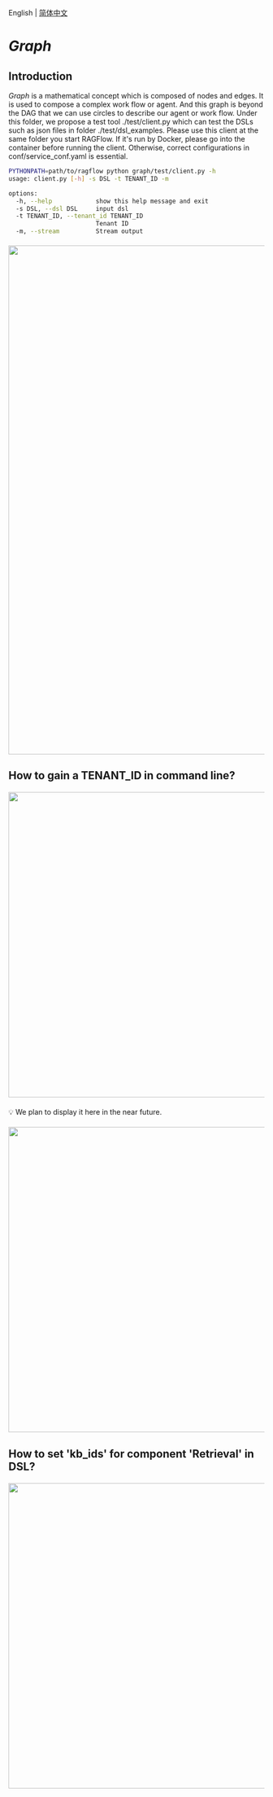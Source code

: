 English | [简体中文](./README_zh.md)

# *Graph*


## Introduction

*Graph* is a mathematical concept which is composed of nodes and edges. 
It is used to compose a complex work flow or agent. 
And this graph is beyond the DAG that we can use circles to describe our agent or work flow.
Under this folder, we propose a test tool ./test/client.py which can test the DSLs such as json files in folder ./test/dsl_examples.
Please use this client at the same folder you start RAGFlow. If it's run by Docker, please go into the container before running the client.
Otherwise, correct configurations in conf/service_conf.yaml is essential.

```bash
PYTHONPATH=path/to/ragflow python graph/test/client.py -h
usage: client.py [-h] -s DSL -t TENANT_ID -m

options:
  -h, --help            show this help message and exit
  -s DSL, --dsl DSL     input dsl
  -t TENANT_ID, --tenant_id TENANT_ID
                        Tenant ID
  -m, --stream          Stream output
```
<div align="center" style="margin-top:20px;margin-bottom:20px;">
<img src="https://github.com/infiniflow/ragflow/assets/12318111/79179c5e-d4d6-464a-b6c4-5721cb329899" width="1000"/>
</div>


## How to gain a TENANT_ID in command line?
<div align="center" style="margin-top:20px;margin-bottom:20px;">
<img src="https://github.com/infiniflow/ragflow/assets/12318111/419d8588-87b1-4ab8-ac49-2d1f047a4b97" width="600"/>
</div>
💡 We plan to display it here in the near future.
<div align="center" style="margin-top:20px;margin-bottom:20px;">
<img src="https://github.com/infiniflow/ragflow/assets/12318111/c97915de-0091-46a5-afd9-e278946e5fe3" width="600"/>
</div>


## How to set 'kb_ids' for component 'Retrieval' in DSL?
<div align="center" style="margin-top:20px;margin-bottom:20px;">
<img src="https://github.com/infiniflow/ragflow/assets/12318111/0a731534-cac8-49fd-8a92-ca247eeef66d" width="600"/>
</div>

